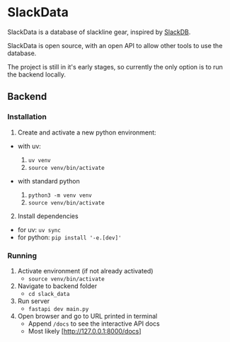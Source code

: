 # SlackData

SlackData is a database of slackline gear, inspired by [SlackDB](https://slackdb.com/).

SlackData is open source, with an open API to allow other tools to use the database.

The project is still in it's early stages, so currently the only option is to run the backend locally.

## Backend

### Installation

1. Create and activate a new python environment:
- with uv: 
    1. `uv venv`
    2. `source venv/bin/activate`

- with standard python
    1. `python3 -m venv venv`
    2. `source venv/bin/activate`

2. Install dependencies
- for uv: `uv sync`
- for python: `pip install '-e.[dev]'`

### Running

1. Activate environment (if not already activated)
    - `source venv/bin/activate`
2. Navigate to backend folder
    - `cd slack_data`
3. Run server
    - `fastapi dev main.py`
4. Open browser and go to URL printed in terminal
    - Append `/docs` to see the interactive API docs
    - Most likely [http://127.0.0.1:8000/docs]